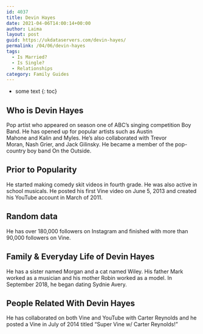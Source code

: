 ```yaml
---
id: 4037
title: Devin Hayes
date: 2021-04-06T14:00:14+00:00
author: Laima
layout: post
guid: https://ukdataservers.com/devin-hayes/
permalink: /04/06/devin-hayes
tags:
  - Is Married?
  - Is Single?
  - Relationships
category: Family Guides
---
```


* some text
{: toc}


## Who is Devin Hayes
                  
                  
                  
Pop artist who appeared on season one of ABC&#8217;s singing competition Boy Band. He has opened up for popular artists such as Austin Mahone and Kalin and Myles. He&#8217;s also collaborated with Trevor Moran, Nash Grier, and Jack Gilinsky. He became a member of the pop-country boy band On the Outside.
                  
              
            
              
            
                
                
                
## Prior to Popularity
                  
                  
                  
He started making comedy skit videos in fourth grade. He was also active in school musicals. He posted his first Vine video on June 5, 2013 and created his YouTube account in March of 2011. 
                  
              
            
              
            
                
                
                
## Random data
                  
                  
                  
He has over 180,000 followers on Instagram and finished with more than 90,000 followers on Vine. 
                  
              
            
              
            
                
                
                
## Family & Everyday Life of Devin Hayes
                  
                  
                  
He has a sister named Morgan and a cat named Wiley. His father Mark worked as a musician and his mother Robin worked as a model. In September 2018, he began dating Sydnie Avery.
                  
              
            
              
            
                
                
                
## People Related With Devin Hayes
                  
                  
                  
He has collaborated on both Vine and YouTube with Carter Reynolds and he posted a Vine in July of 2014 titled &#8220;Super Vine w/ Carter Reynolds!&#8221; 
                  
              
            
              
            
                
              
            
              
              
            
            
              
            
          
          
          